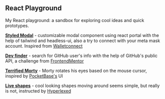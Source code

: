 ## React Playground
My React playground: a sandbox for exploring cool ideas and quick prototypes.

__[Styled Modal](https://react-playground-k.vercel.app/modal)__ - customizable modal component using react portal with the help of tailwind and headless-ui, also a try to connect with your meta mask account. Inspired from [Walletconnect](https://docs.walletconnect.com/)    

__[Dev finder](https://react-playground-k.vercel.app/dev-finder)__ - search for GitHub user's info with the help of GitHub's public API, a challenge from [FrontendMentor](https://www.frontendmentor.io/challenges/github-user-search-app-Q09YOgaH6)

__[Terrified Morty](https://react-playground-k.vercel.app/terrified-morty)__ - Morty rotates his eyes based on the mouse cursor, inspired by [PocketBase's](https://pocketbase.io/) UI

__[Live shapes](https://react-playground-k.vercel.app/shapes)__ - cool looking shapes moving around seems simple, but really is not, instructed by [Hyperlexed](https://www.youtube.com/watch?v=dhfQnmGXSwU&t=75s)
